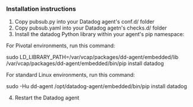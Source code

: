 ### Installation instructions
1. Copy pubsub.py into your Datadog agent's conf.d/ folder
2. Copy pubsub.yaml into your Datadog agetn's checks.d/ folder
3. Install the datadog Python library within your agent's pip namespace:

For Pivotal environments, run this command:

sudo LD_LIBRARY_PATH=/var/vcap/packages/dd-agent/embedded/lib /var/vcap/packages/dd-agent/embedded/bin/pip install datadog

For standard Linux environments, run this command:

sudo -Hu dd-agent /opt/datadog-agent/embedded/bin/pip install datadog

4. Restart the Datadog agent